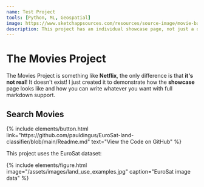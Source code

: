 ```yaml
---
name: Test Project
tools: [Python, ML, Geospatial]
image: https://www.sketchappsources.com/resources/source-image/movie-badges-jurajjurik.png
description: This project has an individual showcase page, not just a direct link to the project site or repo. Now you have more space to describe your awesome project!
---
```


# The Movies Project

The Movies Project is something like **Netflix**, the only difference is that **it's not real**! It doesn't exist! I just created it to demonstrate how the **showcase** page looks like and how you can write whatever you want with full markdown support.

## Search Movies

<p>
{% include elements/button.html link="https://github.com/pauldingus/EuroSat-land-classifier/blob/main/Readme.md" text="View the Code on GitHub" %}
</p>

This project uses the EuroSat dataset:

{% include elements/figure.html image="/assets/images/land_use_examples.jpg" caption="EuroSat image data" %}
